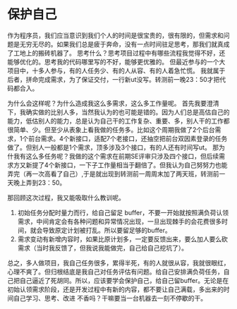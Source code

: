 # 保护自己
作为程序员，我们应当意识到我们个人的时间是很宝贵的，很有限的，但需求和问题是无穷无尽的。如果我们总是疲于奔命，没有一点时间驻足思考，那我们就真成了工地上的搬砖机器了。
思考什么？思考项目过程中有哪些流程我觉得不好，还能够优化的。思考我的代码哪里写的不好，能够更优雅的。
但最近参与的一个大项目中，十多人参与，有的人任务少、有的人从容、有的人着急忙慌。
我就属于后者，拼命完成需求，为了保证交付，一行新ut没写。转测前一晚23：50才把代码都合入。

为什么会这样呢？为什么造成我这么多需求，这么多工作量呢。
首先我要澄清下，我确实做的比别人多，当然我认为的也可能是错的。因为人们总是高估自己的能力，低估别人的能力，总是认为自己干的工作复杂、重要、多，别人干的工作都很简单、少。但至少从表象上看我做的任务多。比如这个周期我做了2个后台需求，1个前台需求。4个新接口，适配7个老接口，还抽空把前台双因素登录的任务做了。但别人一般都是1个需求，顶多涉及3个接口，有的人还有时间写ut。
那为什我有这么多任务呢？我做的这个需求在前期SE评审只涉及四个接口，但后续需求方又新提了4个新接口，一下子工作量相当于翻倍了。但我认为自己努努力也能弄完（再一次高看了自己）,于是就出现到转测前一周周末加了两天班，转测前一天晚上弄到23：50。

那回顾这次过程，我又能吸取什么教训呢。
1. 初始任务分配时量力而行，给自己留足 buffer，不要一开始就按照满负荷认领需求，中间肯定会有各种问题和异常情况出现，一旦出现棘手的会花费很多时间，就会导致原定计划被打乱。所以要留足够的buffer。
2. 需求变动有新增内容时，如果比原计划多，一定要反馈出来，要么加人要么砍需求（当时我反馈了，但我说我能做完，自己给自己挖坑了）。

总之，多人做项目，我自己任务很多，累得半死，有的人就很从容，我就很眼红，心理不爽了。但归根结底是我自己对任务评估有问题。给自己安排满负荷任务，自己把自己逼近了死胡同。所以，应该要学会保护自己，给自己留buffer。无论是在初始认领需求阶段，还是开发过程中有新的内容，都不要让自己满载，多出来的时间自己学习、思考、改进 不香吗？干嘛要当一台机器去一刻不停歇的干。
